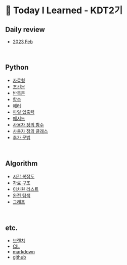 # 👀 Today I Learned - KDT2기

## Daily review
- [2023 Feb](daily_review/2023_Feb.md)

<br>

## Python
- [자료형](python/자료형.md)
- [조건문](python/조건문.md)
- [반복문](python/반복문.md)
- [함수](python/함수.md)
- [에러](python/에러.md)
- [파일 입출력](python/파일입출력.md)
- [메서드](python/메서드.md)
- [사용자 정의 함수](python/사용자정의함수.md)
- [사용자 정의 클래스](python/사용자정의클래스.md)
- [추가 문법](python/추가문법.md)

<br>

## Algorithm
- [시간 복잡도](algorithm/시간복잡도.md)
- [자료 구조](algorithm/%EC%9E%90%EB%A3%8C%EA%B5%AC%EC%A1%B0.md)
- [이차원 리스트](algorithm/이차원리스트.md)
- [완전 탐색](algorithm/완전탐색.md)
- [그래프](algorithm/그래프.md)

<br>

## etc.
- [브랜치](etc/Branch.md)
- [CIL](etc/CLI.md)
- [markdown](etc/markdown.md)
- [github](etc/git.md)